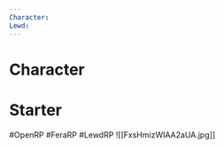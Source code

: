 ```yaml
---
Character: 
Lewd: 
---
```

# Character


# Starter


#OpenRP #FeraRP #LewdRP
![[FxsHmizWIAA2aUA.jpg]]